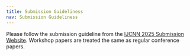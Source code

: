```yaml
---
title: Submission Guideliness
nav: Submission Guideliness
---
```


Please follow the submission guideline from the [IJCNN 2025 Submission Website](https://2025.ijcnn.org/authors/initial-author-instructions). Workshop papers are treated the same as regular conference papers.